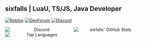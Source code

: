 ## sixfalls | LuaU, TS/JS, Java Developer

[![Roblox](https://img.shields.io/badge/dynamic/json?color=red&label=Roblox&query=count&suffix=%20Followers&url=https%3A%2F%2Ffriends.roblox.com%2Fv1%2Fusers%2F193632792%2Ffollowers%2Fcount&style=for-the-badge&logo=Roblox)](https://www.roblox.com/users/193632792/profile)
[![DevForum](https://img.shields.io/badge/dynamic/json?color=9cf&label=DevForum&query=user.profile_view_count&suffix=%20Views&url=https%3A%2F%2Fdevforum.roblox.com%2Fu%2Fsixfalls.json&style=for-the-badge&logo=Roblox)](https://devforum.roblox.com/u/sixfalls/summary)
[![Discord](https://img.shields.io/badge/Discord-Profile-blue?style=for-the-badge&logo=Discord&logoColor=white)](https://discord.com/users/303173495918034945)

<p align="center">
  <a href="https://discord.com/users/303173495918034945">
    <img align="left" valign="top" alt="Discord" src="https://lanyard-profile-readme.vercel.app/api/303173495918034945?bg=0D1117" width="45%">
  </a>
  &nbsp; &nbsp; &nbsp; &nbsp;
  <a href="https://github.com/anuraghazra/github-readme-stats">
    <img align="left" valign="top" alt="sixfalls' GitHub Stats" src="https://github-readme-stats.vercel.app/api?username=6ixfalls&theme=github_dark&hide_border=true&border_radius=10" width="45%">
    <img src="assets/space.svg" width="45%" height="20">
    <img align="left" valign="top" alt="Top Languages" src="https://github-readme-stats.vercel.app/api/top-langs/?username=6ixfalls&theme=github_dark&hide_border=true&layout=compact&border_radius=10" width="45%">
  </a>
</p>
